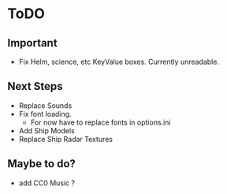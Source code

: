 # ToDO

## Important

- Fix Helm, science, etc KeyValue boxes. Currently unreadable.

## Next Steps

- Replace Sounds
- Fix font loading. 
  - For now have to replace fonts in options.ini
- Add Ship Models
- Replace Ship Radar Textures


## Maybe to do?

- add CC0 Music ?
